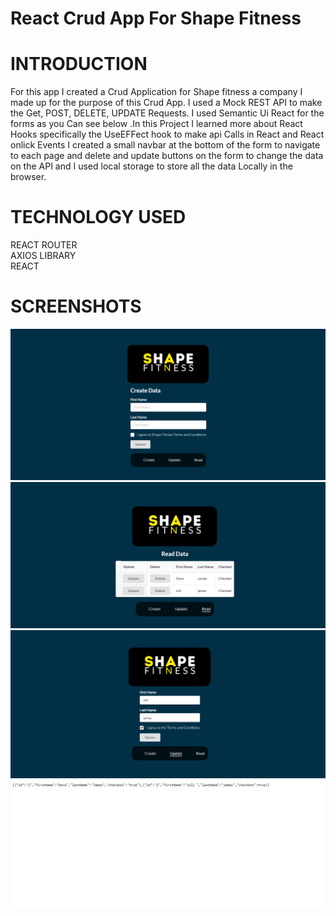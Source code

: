 #  React Crud App For Shape Fitness

#  INTRODUCTION
   


For this app I created a Crud Application for Shape fitness a company 
I made up  for the purpose of this Crud App. I used a Mock REST API to make the Get, POST, DELETE, UPDATE
 Requests. I used Semantic Ui React for the forms as you   Can see below .In this Project I learned  more about 
 React Hooks specifically the UseEFFect hook to make api Calls  in React and 
 React onlick Events I created a small navbar at the bottom of the form to navigate to each page 
 and delete and update buttons on the form to change the data on the API  and I used local storage to store all
 the data Locally in the browser.


#  TECHNOLOGY USED
REACT ROUTER<br>
AXIOS LIBRARY<br>
REACT <br>

 #  SCREENSHOTS
 
 
<img src = "pic 1.png">
<img src = "read.png">
<img src = "update.png">
<img src = "data.png">

